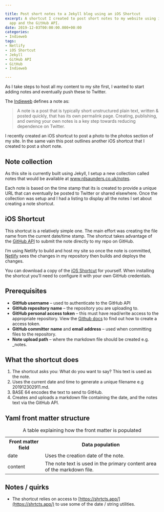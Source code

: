 ```yaml
---

title: Post short notes to a Jekyll blog using an iOS Shortcut
excerpt: A shortcut I created to post short notes to my website using iOS Shortcut
  app and the GitHub API.
date: 2019-12-03T00:00:00.000+00:00
categories:
- Indieweb
tags:
- Netlify
- iOS Shortcut
- Jekyll
- GitHub API
- GitHub
- Indieweb

---
```

As I take steps to host all my content to my site first, I wanted to start adding notes and eventually push these to Twitter.

The [Indieweb](https://indieweb.org/note) defines a note as:

> A note is a post that is typically short unstructured plain text, written & posted quickly, that has its own permalink page. Creating, publishing, and owning your own notes is a key step towards reducing dependence on Twitter.

I recently created an iOS shortcut to post a photo to the photos section of my site. In the same vain this post outlines another iOS shortcut that I created to post a short note.

## Note collection

As this site is currently built using Jekyll, I setup a new collection called notes that would be available at www.rdsaunders.co.uk/notes.

Each note is based on the time stamp that its is created to provide a unique URL that can eventually be posted to Twitter or shared elsewhere. Once the collection was setup and I had a listing to display all the notes I set about creating a note shortcut.

## iOS Shortcut

This shortcut is a relatively simple one. The main effort was creating the file name from the current date/time stamp. The shortcut takes advantage of the [GitHub API](https://developer.github.com/v3/repos/contents/#create-or-update-a-file) to submit the note directly to my repo on GitHub.

I’m using Netlify to build and host my site so once the note is committed, [Netlify](https://www.netlify.com/) sees the changes in my repository then builds and deploys the changes.

You can download a copy of the [iOS Shortcut](https://www.icloud.com/shortcuts/63116bd5272d415199f3805d65e85bca) for yourself. When installing the shortcut you’ll need to configure it with your own GitHub credentials.

## Prerequisites

* **GitHub username** – used to authenticate to the GitHub API
* **GitHub repository name** – the repository you are uploading to.
* **GitHub personal access token** – this must have read/write access to the appropriate repository. View the [Github docs](https://help.github.com/en/github/authenticating-to-github/creating-a-personal-access-token-for-the-command-line) to find out how to create a access token.
* **GitHub committer** **name** and **email address** – used when committing files to the repository.
* **Note upload path** – where the markdown file should be created e.g. _notes.

## What the shortcut does

1. The shortcut asks you: What do you want to say? This text is used as the note.
2. Uses the current date and time to generate a unique filename e.g 201912302911.md.
3. BASE 64 encodes the text to send to GitHub.
4. Creates and uploads a markdown file containing the date, and the notes text via the GitHub API.

## Yaml front matter structure

<table class="striped">
    <caption>A table explaining how the front matter is populated</caption>
    <tr>
        <th>Front matter field</th>
        <th>Data population</th>
    </tr>
    <tr>
        <td>date</td>
        <td>Uses the creation date of the note.</td>
    </tr>
    <tr>
        <td>content</td>
        <td>The note text is used in the primary content area of the markdown file.</td>
    </tr>
</table>

## Notes / quirks

* The shortcut relies on access to [https://shrtcts.app/](https://shrtcts.app/) to use some of the date / string utilities.
